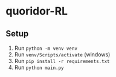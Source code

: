 # quoridor-RL



## Setup
1. Run `python -m venv venv`
1. Run `venv/Scripts/activate` (windows)
1. Run `pip install -r requirements.txt`
1. Run `python main.py`<br>

